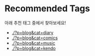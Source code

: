 # Recommended Tags

아래 추천 태그 중에서 찾아보세요!

* [./?p=blog&cat=diary](#일기)
* [./?p=blog&cat=comics](#만화)
* [./?p=blog&cat=music](#음악)
* [./?p=blog&cat=kendo](#검도)